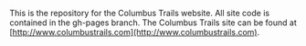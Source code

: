 This is the repository for the Columbus Trails website.  All site code is contained in the gh-pages branch.  The Columbus Trails site can be found at [http://www.columbustrails.com](http://www.columbustrails.com).
